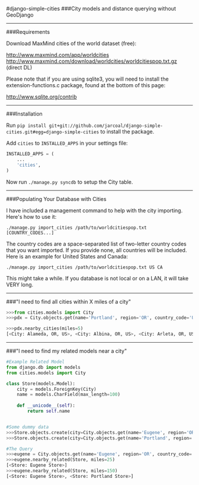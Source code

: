 #django-simple-cities
###City models and distance querying without GeoDjango

----

###Requirements

Download MaxMind cities of the world dataset (free):

http://www.maxmind.com/app/worldcities
http://www.maxmind.com/download/worldcities/worldcitiespop.txt.gz (direct DL)

Please note that if you are using sqlite3, you will need to install the extension-functions.c package, found at the bottom of this page:

http://www.sqlite.org/contrib

----

###Installation

Run ```pip install git+git://github.com/jarcoal/django-simple-cities.git#egg=django-simple-cities``` to install the package.

Add ```cities``` to ```INSTALLED_APPS``` in your settings file:

```python
INSTALLED_APPS = (
	...
	'cities',
)
```

Now run ```./manage.py syncdb``` to setup the City table.

----

###Populating Your Database with Cities

I have included a management command to help with the city importing.  Here's how to use it:

```./manage.py import_cities /path/to/worldcitiespop.txt [COUNTRY_CODES...]```

The country codes are a space-separated list of two-letter country codes that you want imported.  If you provide none, all countries will be included.  Here is an example for United States and Canada:

```./manage.py import_cities /path/to/worldcitiespop.txt US CA```

This might take a while.  If you database is not local or on a LAN, it will take VERY long.

----

###"I need to find all cities within X miles of a city"

```python
>>>from cities.models import City
>>>pdx = City.objects.get(name='Portland', region='OR', country_code='US')

>>>pdx.nearby_cities(miles=5)
[<City: Alameda, OR, US>, <City: Albina, OR, US>, <City: Arleta, OR, US>, ...]
```

----

###"I need to find my related models near a city"

```python
#Example Related Model
from django.db import models
from cities.models import City

class Store(models.Model):
	city = models.ForeignKey(City)
	name = models.CharField(max_length=100)
	
	def __unicode__(self):
		return self.name


#Some dummy data
>>>Store.objects.create(city=City.objects.get(name='Eugene', region='OR', country_code='US'), name='Eugene Store')
>>>Store.objects.create(city=City.objects.get(name='Portland', region='OR', country_code='US'), name='Portland Store')

#The Query
>>>eugene = City.objects.get(name='Eugene', region='OR', country_code='US')
>>>eugene.nearby_related(Store, miles=25)
[<Store: Eugene Store>]
>>>eugene.nearby_related(Store, miles=150)
[<Store: Eugene Store>, <Store: Portland Store>]
```